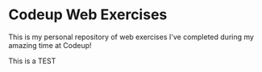 # Codeup Web Exercises

 This is my personal repository of web exercises
 I've completed during my amazing time at Codeup!

 This is a TEST